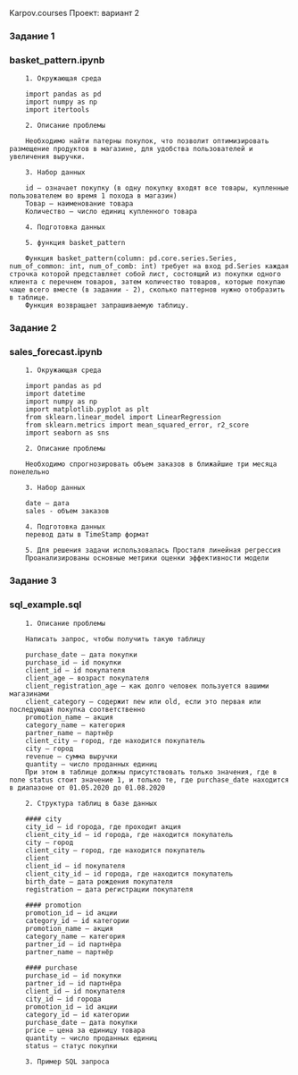 Karpov.courses Проект: вариант 2

### Задание 1

### basket_pattern.ipynb

		1. Окружающая среда

		import pandas as pd
		import numpy as np
		import itertools

		2. Описание проблемы

		Необходимо найти патерны покупок, что позволит оптимизировать размещение продуктов в магазине, для удобства пользователей и увеличения выручки.

		3. Набор данных

		id – означает покупку (в одну покупку входят все товары, купленные пользователем во время 1 похода в магазин)
		Товар – наименование товара
		Количество – число единиц купленного товара

		4. Подготовка данных

		5. функция basket_pattern

		Функция basket_pattern(column: pd.core.series.Series, num_of_common: int, num_of_comb: int) требует на вход pd.Series каждая строчка которой представляет собой лист, состоящий из покупки одного клиента с перечнем товаров, затем количество товаров, которые покупаю чаще всего вместе (в задании - 2), сколько паттернов нужно отобразить в таблице.
		Функция возвращает запрашиваемую таблицу.

### Задание 2

### sales_forecast.ipynb

		1. Окружающая среда

		import pandas as pd
		import datetime
		import numpy as np
		import matplotlib.pyplot as plt
		from sklearn.linear_model import LinearRegression
		from sklearn.metrics import mean_squared_error, r2_score
		import seaborn as sns

		2. Описание проблемы

		Необходимо спрогнозировать объем заказов в ближайшие три месяца понелельно

		3. Набор данных

		date – дата
		sales - объем заказов 

		4. Подготовка данных
		перевод даты в TimeStamp формат

		5. Для решения задачи использовалась Просталя линейная регрессия
		Проанализированы основные метрики оценки эффективности модели

### Задание 3

### sql_example.sql

        1. Описание проблемы

        Написать запрос, чтобы получить такую таблицу

		purchase_date – дата покупки
		purchase_id – id покупки
		client_id – id покупателя
		client_age – возраст покупателя
		client_registration_age – как долго человек пользуется вашими магазинами
		client_category – содержит new или old, если это первая или последующая покупка соответственно
		promotion_name – акция
		category_name – категория
		partner_name – партнёр
		client_city – город, где находится покупатель
		city – город
		revenue – сумма выручки
		quantity – число проданных единиц
		При этом в таблице должны присутствовать только значения, где в поле status стоит значение 1, и только те, где purchase_date находится в диапазоне от 01.05.2020 до 01.08.2020

        2. Структура таблиц в базе данных

		#### city
		city_id – id города, где проходит акция
		client_city_id – id города, где находится покупатель
		city – город
		client_city – город, где находится покупатель
		client
		client_id – id покупателя
		client_city_id – id города, где находится покупатель
		birth_date – дата рождения покупателя
		registration – дата регистрации покупателя

		#### promotion
		promotion_id – id акции
		category_id – id категории
		promotion_name – акция
		category_name – категория
		partner_id – id партнёра
		partner_name – партнёр

		#### purchase
		purchase_id – id покупки
		partner_id – id партнёра
		client_id – id покупателя
		city_id – id города
		promotion_id – id акции
		category_id – id категории
		purchase_date – дата покупки
		price – цена за единицу товара
		quantity – число проданных единиц
		status – статус покупки

		3. Пример SQL запроса
